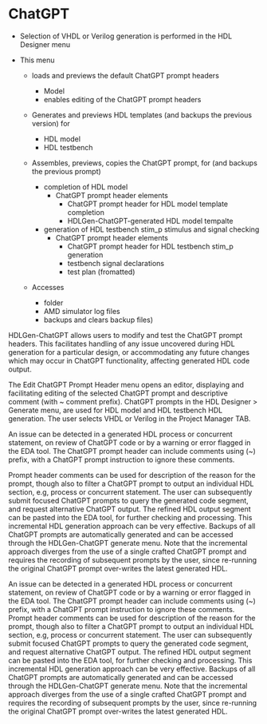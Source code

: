 # ChatGPT 

- Selection of VHDL or Verilog generation is performed in the HDL Designer menu

- This menu 

	- loads and previews the default ChatGPT prompt headers
		- Model 
		- enables editing of the ChatGPT prompt headers
	
	- Generates and previews  HDL templates (and backups the previous version) for
		- HDL model
		- HDL testbench
		
	- Assembles, previews, copies the ChatGPT prompt, for (and backups the previous prompt)
		- completion of HDL model
			- ChatGPT prompt header elements
				- ChatGPT prompt header for HDL model template completion
				- HDLGen-ChatGPT-generated HDL model tempalte 				
		- generation of HDL testbench stim_p stimulus and signal checking
			- 	ChatGPT prompt header elements
				- ChatGPT prompt header for HDL testbench stim_p generation 
				- testbench signal declarations
				- test plan (fromatted)
			
	- Accesses 
		- folder
		- AMD simulator log files
		- backups and clears backup files) 
		
		
HDLGen-ChatGPT allows users to modify and test the ChatGPT prompt headers. 
This facilitates handling of any issue uncovered during HDL generation for a particular design, 
or accommodating any future changes which may occur in ChatGPT functionality, affecting generated HDL code output. 

The Edit ChatGPT Prompt Header menu opens an editor, displaying and facilitating editing of the selected 
ChatGPT prompt and descriptive comment (with ~ comment prefix).
ChatGPT prompts in the HDL Designer > Generate menu, are used for HDL model and HDL testbench HDL generation. 
The user selects VHDL or Verilog in the Project Manager TAB.

An issue can be detected in a generated HDL process or concurrent statement, on review of ChatGPT code or 
by a warning or error flagged in the EDA tool. The ChatGPT prompt header can include comments using (~) prefix, 
with a ChatGPT prompt instruction to ignore these comments. 

Prompt header comments can be used for description of the reason for the prompt, though also to filter 
a ChatGPT prompt to output an individual HDL section, e.g, process or concurrent statement. 
The user can subsequently submit focused ChatGPT prompts to query the generated code segment, and request 
alternative ChatGPT output. The refined HDL output segment can be pasted into the EDA tool, for further checking 
and processing. This incremental HDL generation approach can be very effective. Backups of all ChatGPT prompts 
are automatically generated and can be accessed through the HDLGen-ChatGPT generate menu. Note that the incremental 
approach diverges from the use of a single crafted ChatGPT prompt and requires the recording of subsequent prompts 
by the user, since re-running the original ChatGPT prompt over-writes the latest generated HDL.

An issue can be detected in a generated HDL process or concurrent statement, on review of ChatGPT code 
or by a warning or error flagged in the EDA tool. The ChatGPT prompt header can include comments using (~) prefix, 
with a ChatGPT prompt instruction to ignore these comments. Prompt header comments can be used for description of 
the reason for the prompt, though also to filter a ChatGPT prompt to output an individual HDL section, e.g, process 
or concurrent statement. The user can subsequently submit focused ChatGPT prompts to query the generated code segment, 
and request alternative ChatGPT output. The refined HDL output segment can be pasted into the EDA tool, for further 
checking and processing. This incremental HDL generation approach can be very effective. Backups of all ChatGPT 
prompts are automatically generated and can be accessed through the HDLGen-ChatGPT generate menu. Note that the 
incremental approach diverges from the use of a single crafted ChatGPT prompt and requires the recording of subsequent 
prompts by the user, since re-running the original ChatGPT prompt over-writes the latest generated HDL.


	